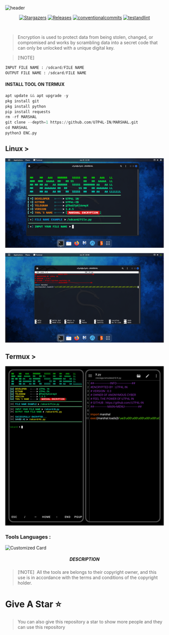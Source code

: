 ![header](https://capsule-render.vercel.app/api?type=waving&color=auto&height=300&section=header&text=PYTHON%20MARSHAL&fontSize=90&animation=fadeIn&fontAlignY=38&desc=PYTHON%20TOOLS%20AND%20SCRIPT%20ENCRYPTION%20TOOLS%20BY%20U7P4L!&descAlignY=51&descAlign=62)

</p>
   <p align="center">
      <a href="https://github.com/U7P4L-IN/MARSHAL/stargazers">
      <img alt="Stargazers" src="https://img.shields.io/github/stars/U7P4L-IN/MARSHAL?style=for-the-badge&logo=github&color=f4dbd6&logoColor=D9E0EE&labelColor=302D41"></a>
      <a href="https://github.com/U7P4L-IN/MARSHAL/releases/latest">
      <img alt="Releases" src="https://img.shields.io/github/release/U7P4L-IN/MARSHAL?style=for-the-badge&logo=semantic-release&color=f5bde6&logoColor=D9E0EE&labelColor=302D41"/></a>
      <a href="https://www.conventionalcommits.org/en/v1.0.0/">
      <img alt="conventionalcommits" src="https://img.shields.io/badge/Conventional%20Commits-1.0.0-%23FE5196?style=for-the-badge&logo=conventionalcommits&color=ee99a0&logoColor=D9E0EE&labelColor=302D41"></a>
      <a href="https://github.com/U7P4L-IN/MARSHAL/actions/workflows/github-action.yml">
      <img alt="testandlint" src="https://img.shields.io/github/actions/workflow/status/vn7n24fzkq/github-profile-summary-cards/test-and-lint.yml?branch=main&label=Test%20and%20Lint&style=for-the-badge&color=a6da95"></a>
   </p>
   
</br>
<p align="center">

>Encryption is used to protect data from being stolen, changed, or compromised and works by scrambling data into a secret code that can only be unlocked with a unique digital key.

</p>

> [!NOTE]  
```python
INPUT FILE NAME : /sdcard/FILE NAME
OUTPUT FILE NAME : /sdcard/FILE NAME
```
  
#### INSTALL TOOL ON TERMUX
```python
apt update && apt upgrade -y
pkg install git
pkg install python
pip install requests
rm -rf MARSHAL
git clone --depth=1 https://github.com/U7P4L-IN/MARSHAL.git
cd MARSHAL
python3 ENC.py
```
## Linux >

<p align="center"><img src="https://github.com/U7P4L-IN/MARSHAL/blob/master/image/Screenshot%20from%202024-01-25%2011-39-58.png">

<p align="center"><img src="https://github.com/U7P4L-IN/MARSHAL/blob/master/image/Screenshot%20from%202024-01-25%2010-48-45.png">

## Termux >

<p align="center"><img src="https://github.com/U7P4L-IN/MARSHAL/blob/master/image/GridArt_20240125_225510755.jpg">

### Tools Languages :

![Customized Card](https://github-readme-stats.vercel.app/api/pin?username=U7P4L-IN&repo=MARSHAL&title_color=fff&icon_color=f9f9f9&text_color=9f9f9f&bg_color=151515)

<h5 align="center"><b>DESCRIPTION</b></h5>

> [!NOTE]  
> All the tools are belongs to their copyright owner, and this use is in accordance with the terms and conditions of the copyright holder.

# Give A Star ⭐

> You can also give this repository a star to show more people and they can use this repository
